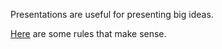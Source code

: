 Presentations are useful for presenting big ideas. 

[Here](http://www.jilles.net/perma/2020/06/05/presentation-rules.html) are some rules that make sense.